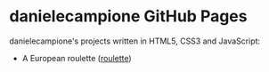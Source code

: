 # danielecampione GitHub Pages

danielecampione's projects written in HTML5, CSS3 and JavaScript:
* A European roulette ([roulette](https://danielecampione.github.io/docs/roulette/index.html))
